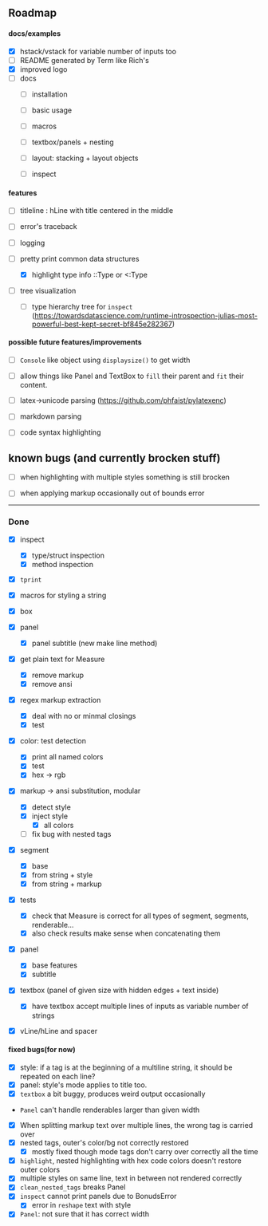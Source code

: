 

## Roadmap

#### docs/examples
- [x] hstack/vstack for variable number of inputs too
- [ ] README generated by Term like Rich's
- [x] improved logo
- [ ] docs
  - [ ] installation
  - [ ] basic usage
  - [ ] macros
  - [ ] textbox/panels + nesting
  - [ ] layout: stacking + layout objects
  - [ ] inspect


#### features
- [ ] titleline : hLine with title centered in the middle

- [ ] error's traceback
- [ ] logging
- [ ] pretty print common data structures
  - [x] highlight type info ::Type or <:Type
- [ ] tree visualization
    - [ ] type hierarchy tree for `inspect` (https://towardsdatascience.com/runtime-introspection-julias-most-powerful-best-kept-secret-bf845e282367)
  

#### possible future features/improvements
- [ ] `Console` like object using `displaysize()` to get width
- [ ] allow things like Panel and TextBox to `fill` their parent and `fit` their content.

- [ ] latex->unicode parsing (https://github.com/phfaist/pylatexenc)
- [ ] markdown parsing
- [ ] code syntax highlighting

## known bugs (and currently brocken stuff)
- [ ] when highlighting with multiple styles something is still brocken
- [ ] when applying markup occasionally out of bounds error



--------------

### Done
- [x] inspect
  - [x] type/struct inspection
  - [x] method inspection

- [x] `tprint`
- [x] macros for styling a string

- [x] box
- [x] panel
  - [x] panel subtitle (new make line method)

- [x] get plain text for Measure
  - [x] remove markup
  - [x] remove ansi
  
- [x] regex markup extraction
  - [x] deal with no or minmal closings
  - [x] test

- [x] color: test detection
  - [x] print all named colors
  - [x] test
  - [x] hex -> rgb

- [x] markup -> ansi substitution, modular
  - [x] detect style
  - [x] inject style
    - [x] all colors
  - [ ] fix bug with nested tags
  
- [x] segment
  - [x] base
  - [x] from string + style
  - [x] from string + markup

- [x] tests
  - [x] check that Measure is correct for all types of segment, segments, renderable...
  - [x] also check results make sense when concatenating them

- [x] panel
  - [x] base features
  - [x] subtitle
  
- [x] textbox (panel of given size with hidden edges + text inside)
  - [x] have textbox accept multiple lines of inputs as variable number of strings
- [x] vLine/hLine and spacer

#### fixed bugs(for now)
- [x] style: if a tag is at the beginning of a multiline string, it should be repeated on each line?
- [x] panel: style's mode applies to title too.
- [x] `textbox` a bit buggy, produces weird output occasionally
- `Panel` can't handle renderables larger than given width
- [x] When splitting markup text over multiple lines,  the wrong tag is carried over
- [x] nested tags, outer's color/bg not correctly restored
  - [x] mostly fixed though mode tags don't carry over correctly all the time
- [x] `highlight`, nested highlighting with hex code colors doesn't restore outer colors
- [x] multiple styles on same line, text in between not rendered correctly
- [x] `clean_nested_tags` breaks Panel
- [x] `inspect` cannot print panels due to BonudsError
  - [x] error in `reshape` text with style
- [x] `Panel`: not sure that it has correct width